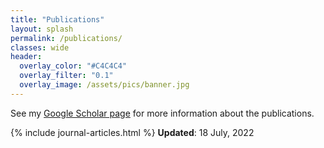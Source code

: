 ```yaml
---
title: "Publications"
layout: splash
permalink: /publications/
classes: wide
header:
  overlay_color: "#C4C4C4"
  overlay_filter: "0.1"
  overlay_image: /assets/pics/banner.jpg
---
```

See my [Google Scholar page](https://scholar.google.com/citations?user=qTVJz0AAAAAJ&hl=en&oi=ao) for more information about the publications.

{% include journal-articles.html %}
__Updated__: 18 July, 2022
